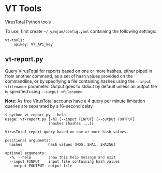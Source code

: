 # VT Tools
VirusTotal Python tools

To use, first create `~/.yamjam/config.yaml` containing the following settings:

```
vt-tools:
    apikey: VT_API_key
```

## vt-report.py
Query [VirusTotal](http://virustotal.com) for reports based on one or more hashes, either piped in from another command, as a set of hash values provided on the commandline, or by specifying a file containing hashes using the `--input <filename>` parameter. Output goes to stdout by default unless an output file is specified using `--output <filename>`. 

**Note**: As free VirusTotal accounts have a 4 query per minute limitation queries are separated by a 16-second delay.

```
$ python vt-report.py --help
usage: vt-report.py [-h] [--input FINPUT] [--output FOUTPUT]
                    [hashes [hashes ...]]

VirusTotal report query based on one or more hash values.

positional arguments:
  hashes            hash values (MD5, SHA1, SHA256)

optional arguments:
  -h, --help        show this help message and exit
  --input FINPUT    input file containing hash values
  --output FOUTPUT  output file
```
